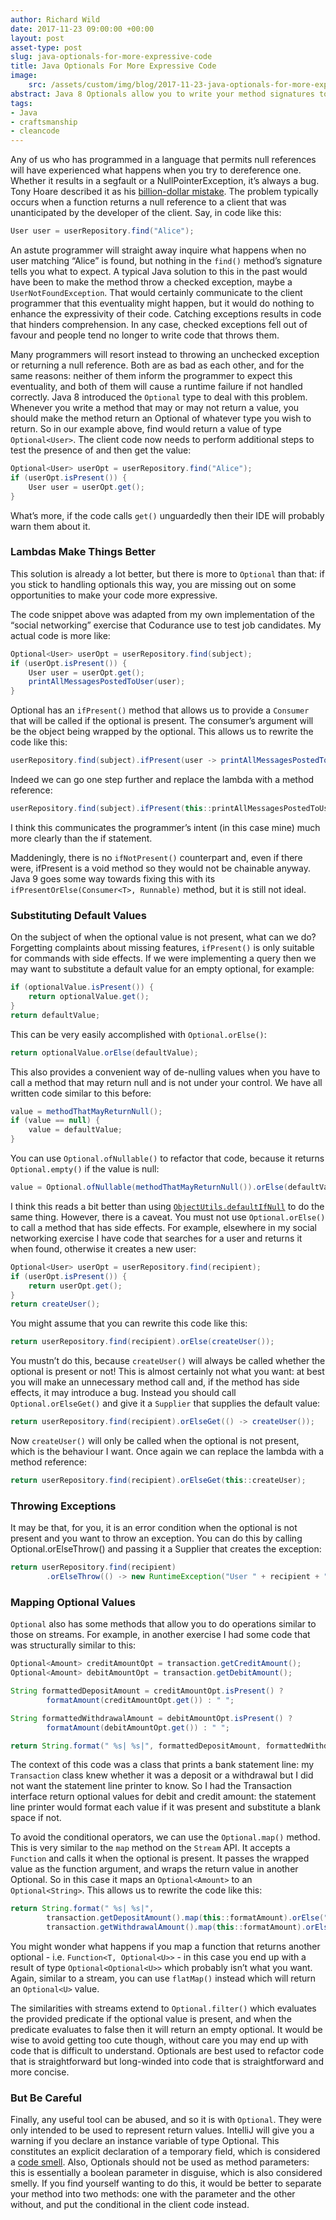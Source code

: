 ```yaml
---
author: Richard Wild
date: 2017-11-23 09:00:00 +00:00
layout: post
asset-type: post
slug: java-optionals-for-more-expressive-code
title: Java Optionals For More Expressive Code
image:
    src: /assets/custom/img/blog/2017-11-23-java-optionals-for-more-expressive-code.png
abstract: Java 8 Optionals allow you to write your method signatures to indicate that your method may or may not return a value. But there is more to Optional than merely checking whether the value is present and getting it if it is. Here I show how Optional also includes some features that can enhance your code's expressiveness.
tags:
- Java
- craftsmanship
- cleancode
---
```

Any of us who has programmed in a language that permits null references will have experienced what happens when you try to dereference one. Whether it results in a segfault or a NullPointerException, it’s always a bug. Tony Hoare described it as his [billion-dollar mistake](https://www.infoq.com/presentations/Null-References-The-Billion-Dollar-Mistake-Tony-Hoare). The problem typically occurs when a function returns a null reference to a client that was unanticipated by the developer of the client. Say, in code like this:

```java
User user = userRepository.find("Alice");
```

An astute programmer will straight away inquire what happens when no user matching “Alice” is found, but nothing in the `find()` method’s signature tells you what to expect. A typical Java solution to this in the past would have been to make the method throw a checked exception, maybe a `UserNotFoundException`. That would certainly communicate to the client programmer that this eventuality might happen, but it would do nothing to enhance the expressivity of their code. Catching exceptions results in code that hinders comprehension. In any case, checked exceptions fell out of favour and people tend no longer to write code that throws them.

Many programmers will resort instead to throwing an unchecked exception or returning a null reference. Both are as bad as each other, and for the same reasons: neither of them inform the programmer to expect this eventuality, and both of them will cause a runtime failure if not handled correctly. Java 8 introduced the `Optional` type to deal with this problem. Whenever you write a method that may or may not return a value, you should make the method return an Optional of whatever type you wish to return. So in our example above, find would return a value of type `Optional<User>`. The client code now needs to perform additional steps to test the presence of and then get the value:

```java
Optional<User> userOpt = userRepository.find("Alice");
if (userOpt.isPresent()) {
	User user = userOpt.get();	
}
```

What’s more, if the code calls `get()` unguardedly then their IDE will probably warn them about it.

### Lambdas Make Things Better
This solution is already a lot better, but there is more to `Optional` than that: if you stick to handling optionals this way, you are missing out on some opportunities to make your code more expressive.

The code snippet above was adapted from my own implementation of the “social networking” exercise that Codurance use to test job candidates. My actual code is more like:

```java
Optional<User> userOpt = userRepository.find(subject);
if (userOpt.isPresent()) {
    User user = userOpt.get();
    printAllMessagesPostedToUser(user);
}
```

Optional has an `ifPresent()` method that allows us to provide a `Consumer` that will be called if the optional is present. The consumer’s argument will be the object being wrapped by the optional. This allows us to rewrite the code like this:

```java
userRepository.find(subject).ifPresent(user -> printAllMessagesPostedToUser(user));
```

Indeed we can go one step further and replace the lambda with a method reference:

```java
userRepository.find(subject).ifPresent(this::printAllMessagesPostedToUser);
```

I think this communicates the programmer’s intent (in this case mine) much more clearly than the if statement. 

Maddeningly, there is no `ifNotPresent()` counterpart and, even if there were, ifPresent is a void method so they would not be chainable anyway. Java 9 goes some way towards fixing this with its `ifPresentOrElse(Consumer<T>, Runnable)` method, but it is still not ideal.

### Substituting Default Values
On the subject of when the optional value is not present, what can we do? Forgetting complaints about missing features, `ifPresent()` is only suitable for commands with side effects. If we were implementing a query then we may want to substitute a default value for an empty optional, for example:

```java
if (optionalValue.isPresent()) {
	return optionalValue.get();
}
return defaultValue;
```

This can be very easily accomplished with `Optional.orElse()`:

```java
return optionalValue.orElse(defaultValue);
```

This also provides a convenient way of de-nulling values when you have to call a method that may return null and is not under your control. We have all written code similar to this before:

```java
value = methodThatMayReturnNull();
if (value == null) {
	value = defaultValue;
}
```

You can use `Optional.ofNullable()` to refactor that code, because it returns `Optional.empty()` if the value is null:

```java
value = Optional.ofNullable(methodThatMayReturnNull()).orElse(defaultValue);
```

I think this reads a bit better than using [`ObjectUtils.defaultIfNull`](https://commons.apache.org/proper/commons-lang/javadocs/api-3.1/org/apache/commons/lang3/ObjectUtils.html#defaultIfNull) to do the same thing. However, there is a caveat. You must not use `Optional.orElse()` to call a method that has side effects. For example, elsewhere in my social networking exercise I have code that searches for a user and returns it when found, otherwise it creates a new user:

```java
Optional<User> userOpt = userRepository.find(recipient);
if (userOpt.isPresent()) {
    return userOpt.get();
}
return createUser();
```

You might assume that you can rewrite this code like this:

```java
return userRepository.find(recipient).orElse(createUser());
```

You mustn’t do this, because `createUser()` will always be called whether the optional is present or not! This is almost certainly not what you want: at best you will make an unnecessary method call and, if the method has side effects, it may introduce a bug. Instead you should call `Optional.orElseGet()` and give it a `Supplier` that supplies the default value:

```java
return userRepository.find(recipient).orElseGet(() -> createUser());
```

Now `createUser()` will only be called when the optional is not present, which is the behaviour I want. Once again we can replace the lambda with a method reference:

```java
return userRepository.find(recipient).orElseGet(this::createUser);
```

### Throwing Exceptions
It may be that, for you, it is an error condition when the optional is not present and you want to throw an exception. You can do this by calling Optional.orElseThrow() and passing it a Supplier that creates the exception:

```java
return userRepository.find(recipient)
        .orElseThrow(() -> new RuntimeException("User " + recipient + " not found"));
```

### Mapping Optional Values
`Optional` also has some methods that allow you to do operations similar to those on streams. For example, in another exercise I had some code that was structurally similar to this:

```java
Optional<Amount> creditAmountOpt = transaction.getCreditAmount();
Optional<Amount> debitAmountOpt = transaction.getDebitAmount();

String formattedDepositAmount = creditAmountOpt.isPresent() ?
        formatAmount(creditAmountOpt.get()) : " ";

String formattedWithdrawalAmount = debitAmountOpt.isPresent() ?
        formatAmount(debitAmountOpt.get()) : " ";

return String.format(" %s| %s|", formattedDepositAmount, formattedWithdrawalAmount);
```

The context of this code was a class that prints a bank statement line: my `Transaction` class knew whether it was a deposit or a withdrawal but I did not want the statement line printer to know. So I had the Transaction interface return optional values for debit and credit amount: the statement line printer would format each value if it was present and substitute a blank space if not.

To avoid the conditional operators, we can use the `Optional.map()` method. This is very similar to the `map` method on the `Stream` API. It accepts a `Function` and calls it when the optional is present. It passes the wrapped value as the function argument, and wraps the return value in another Optional. So in this case it maps an `Optional<Amount>` to an `Optional<String>`. This allows us to rewrite the code like this:

```java
return String.format(" %s| %s|",
        transaction.getDepositAmount().map(this::formatAmount).orElse(" "),
        transaction.getWithdrawalAmount().map(this::formatAmount).orElse(" "));
```

You might wonder what happens if you map a function that returns another optional - i.e. `Function<T, Optional<U>>` - in this case you end up with a result of type `Optional<Optional<U>>` which probably isn’t what you want. Again, similar to a stream, you can use `flatMap()` instead which will return an `Optional<U>` value.

The similarities with streams extend to `Optional.filter()` which evaluates the provided predicate if the optional value is present, and when the predicate evaluates to false then it will return an empty optional. It would be wise to avoid getting too cute though, without care you may end up with code that is difficult to understand. Optionals are best used to refactor code that is straightforward but long-winded into code that is straightforward and more concise.

### But Be Careful
Finally, any useful tool can be abused, and so it is with `Optional`. They were only intended to be used to represent return values. IntelliJ will give you a warning if you declare an instance variable of type Optional. This constitutes an explicit declaration of a temporary field, which is considered a [code smell](https://sourcemaking.com/refactoring/smells/temporary-field). Also, Optionals should not be used as method parameters: this is essentially a boolean parameter in disguise, which is also considered smelly. If you find yourself wanting to do this, it would be better to separate your method into two methods: one with the parameter and the other without, and put the conditional in the client code instead.